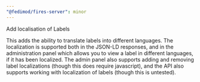 ```yaml
---
"@fedimod/fires-server": minor
---
```


Add localisation of Labels

This adds the ability to translate labels into different languages. The localization is supported both in the JSON-LD responses, and in the administration panel which allows you to view a label in different languages, if it has been localized. The admin panel also supports adding and removing label localizations (though this does require javascript), and the API also supports working with localization of labels (though this is untested).
